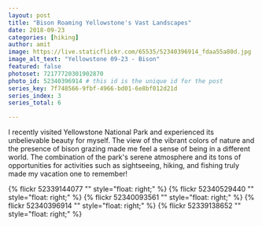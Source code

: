 ```yaml
---
layout: post
title: "Bison Roaming Yellowstone's Vast Landscapes"
date: 2018-09-23
categories: [hiking]
author: amit
image: https://live.staticflickr.com/65535/52340396914_fdaa55a80d.jpg
image_alt_text: "Yellowstone 09-23 - Bison"
featured: false
photoset: 72177720301902870
photo_id: 52340396914 # this id is the unique id for the post
series_key: 7f748566-9fbf-4966-bd01-6e8bf012d21d
series_index: 3
series_total: 6

---
```



I recently visited Yellowstone National Park and experienced its unbelievable beauty for myself. The view of the vibrant colors of nature and the presence of bison grazing made me feel a sense of being in a different world. The combination of the park's serene atmosphere and its tons of opportunities for activities such as sightseeing, hiking, and fishing truly made my vacation one to remember!

{% flickr 52339144077 "" style="float: right;"
 %}
{% flickr 52340529440 "" style="float: right;"
 %}
{% flickr 52340093561 "" style="float: right;"
 %}
{% flickr 52340396914 "" style="float: right;"
 %}
{% flickr 52339138652 "" style="float: right;"
 %}

